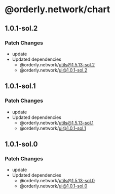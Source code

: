# @orderly.network/chart

## 1.0.1-sol.2

### Patch Changes

- update
- Updated dependencies
  - @orderly.network/utils@1.5.13-sol.2
  - @orderly.network/ui@1.0.1-sol.2

## 1.0.1-sol.1

### Patch Changes

- update
- Updated dependencies
  - @orderly.network/utils@1.5.13-sol.1
  - @orderly.network/ui@1.0.1-sol.1

## 1.0.1-sol.0

### Patch Changes

- update
- Updated dependencies
  - @orderly.network/utils@1.5.13-sol.0
  - @orderly.network/ui@1.0.1-sol.0
